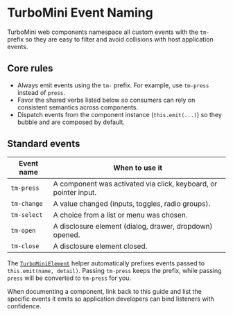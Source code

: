 # TurboMini Event Naming

TurboMini web components namespace all custom events with the `tm-` prefix so they are easy to filter and avoid collisions with
host application events.

## Core rules

- Always emit events using the `tm-` prefix. For example, use `tm-press` instead of `press`.
- Favor the shared verbs listed below so consumers can rely on consistent semantics across components.
- Dispatch events from the component instance (`this.emit(...)`) so they bubble and are composed by default.

## Standard events

| Event name | When to use it |
| --- | --- |
| `tm-press` | A component was activated via click, keyboard, or pointer input. |
| `tm-change` | A value changed (inputs, toggles, radio groups). |
| `tm-select` | A choice from a list or menu was chosen. |
| `tm-open` | A disclosure element (dialog, drawer, dropdown) opened. |
| `tm-close` | A disclosure element closed. |

The [`TurboMiniElement`](../../packages/wc/shared/base-element.js) helper automatically prefixes events passed to
`this.emit(name, detail)`. Passing `tm-press` keeps the prefix, while passing `press` will be converted to `tm-press` for you.

When documenting a component, link back to this guide and list the specific events it emits so application developers can bind
listeners with confidence.
